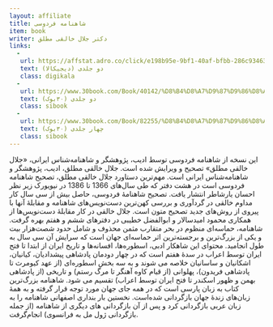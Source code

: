 ```yaml
---
layout: affiliate
title: شاهنامه فردوسی
item: book
writer: دکتر جلال خالقی مطلق
links:
  - 
   url: https://affstat.adro.co/click/e198b95e-9bf1-40af-bfbb-286c93463781
   text: دو جلدی (دیجیکالا)
   class: digikala
  - 
   url: https://www.30book.com/Book/40142/%D8%B4%D8%A7%D9%87%D9%86%D8%A7%D9%85%D9%87-%D8%AE%D8%A7%D9%84%D9%82%DB%8C-2-%D8%AC%D9%84%D8%AF%DB%8C-%D8%AC%D9%84%D8%A7%D9%84-%D8%AE%D8%A7%D9%84%D9%82%DB%8C-%D9%85%D8%B7%D9%84%D9%82-%D8%B3%D8%AE%D9%86
   text: دو جلدی (۳۰بوک)
   class: sibook
  - 
   url: https://www.30book.com/Book/82255/%D8%B4%D8%A7%D9%87%D9%86%D8%A7%D9%85%D9%87-%D8%AE%D8%A7%D9%84%D9%82%DB%8C-%D9%85%D8%B7%D9%84%D9%82-4%D8%AC%D9%84%D8%AF%DB%8C-%D8%B4%D9%88%D9%85%DB%8C%D8%B2-%D8%AC%D9%84%D8%A7%D9%84-%D8%AE%D8%A7%D9%84%D9%82%DB%8C-%D9%85%D8%B7%D9%84%D9%82-%D8%B3%D8%AE%D9%86
   text: چهار جلدی (۳۰بوک)
   class: sibook
---
```


اين نسخه از شاهنامه فردوسی توسط اديب، پژوهشگر و شاهنامه‌شناس ايرانی، «جلال خالقی مطلق» تصحيح و ويرايش شده است. جلال خالقی مطلق، اديب، پژوهشگر و شاهنامه‌شناس ايرانی است. مهم‌ترين دستاورد جلال خالقی مطلق، تصحيح شاهنامه فردوسی است در هشت دفتر که طی سال‌های 1366 تا 1386 در نيويورک زير نظر احسان يارشاطر انتشار يافت. تصحيح شاهنامهٔ فردوسی، حاصل بيش از سی سال کار مداوم خالقی در گردآوری و بررسی کهن‌ترين دست‌نويس‌های شاهنامه و مقابلهٔ آنها با پيروی از روش‌های جديد تصحيح متون است. جلال خالقی در کار مقابلهٔ دست‌نويس‌ها از همکاری محمود اميدسالار و ابوالفضل خطيبی در دفترهای ششم و هفتم بهره گرفت. شاهنامه، حماسه‌ای منظوم در بحر متقارب مثمن محذوف و شامل حدود شصت‌هزار بيت و يکی از بزرگ‌ترين و برجسته‌ترين اثر حماسه‌ای جهان است که سرايش آن سی سال به طول انجاميد. محتوای اين شاهکار ادبی، اسطوره‌ها، افسانه‌ها و تاريخ ايران از ابتدا تا فتح ايران توسط اعراب در سدهٔ هفتم است که در چهار دودمان پادشاهی پيشداديان، کيانيان، اشکانيان و ساسانيان خلاصه می شوند و به سه بخش اسطوره‌ای (از عهد کيومرث تا پادشاهی فريدون)، پهلوانی (از قيام کاوه آهنگر تا مرگ رستم) و تاريخی (از پادشاهی بهمن و ظهور اسکندر تا فتح ايران توسط اعراب) تقسيم می شود. شاهنامه بزرگ‌ترين کتاب به زبان پارسی است که در همه جای جهان مورد توجه قرار گرفته و به همهٔ زبان‌های زندهٔ جهان بازگردانی شده‌است. نخستين بار بنداری اصفهانی شاهنامه را به زبان عربی بازگردانی کرد و پس از آن بازگردانی های ديگری از شاهنامه (از جمله بازگردانی ژول مل به فرانسوی) انجام‌گرفت.


